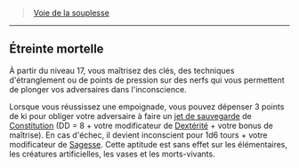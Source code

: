 ﻿---
!Generic
Id: monk_flexibility_hd.md#Étreinte-mortelle
ParentLink: monk_flexibility_hd.md#voie-de-la-souplesse
Name: Étreinte mortelle
ParentName: Voie de la souplesse
NameLevel: 2
---
> [Voie de la souplesse](hd_monk_flexibility.md)

---

## Étreinte mortelle

À partir du niveau 17, vous maîtrisez des clés, des techniques d'étranglement ou de points de pression sur des nerfs qui vous permettent de plonger vos adversaires dans l'inconscience.

Lorsque vous réussissez une empoignade, vous pouvez dépenser 3 points de ki pour obliger votre adversaire à faire un [jet de sauvegarde](hd_abilities_jets_de_sauvegarde.md) de [Constitution](hd_abilities_constitution.md) (DD = 8 + votre modificateur de [Dextérité](hd_abilities_dexterity.md) + votre bonus de maîtrise). En cas d'échec, il devient inconscient pour 1d6 tours + votre modificateur de [Sagesse](hd_abilities_wisdom.md). Cette aptitude est sans effet sur les élémentaires, les créatures artificielles, les vases et les morts-vivants.

